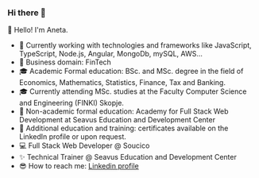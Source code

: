 ### Hi there 👋

<!--
**anetastankovska/anetastankovska** is a ✨ _special_ ✨ repository because its `README.md` (this file) appears on your GitHub profile.

Here are some ideas to get you started:

- 🔭 I’m currently working on ...
- 🌱 I’m currently learning ...
- 👯 I’m looking to collaborate on ...
- 🤔 I’m looking for help with ...
- 💬 Ask me about ...
- 📫 How to reach me: ...
- 😄 Pronouns: ...
- ⚡ Fun fact: ...
-->

👋 Hello! I'm Aneta.

- 🏢 Currently working with technologies and frameworks like JavaScript, TypeScript, Node.js, Angular, MongoDb, mySQL, AWS...
- 📝 Business domain: FinTech 
- 🎓 Academic Formal education: BSc. and MSc. degree in the field of Economics, Mathematics, Statistics, Finance, Tax and Banking.
- 🎓 Currently attending MSc. studies at the Faculty Computer Science and Engineering (FINKI) Skopje.
- 🌱 Non-academic formal education: Academy for Full Stack Web Development at Seavus Education and Development Center
- 💫 Additional education and training: certificates available on the LinkedIn profile or upon request.
- 💻 Full Stack Web Developer @ Soucico
- ✨ Technical Trainer @ Seavus Education and Development Center 
- 😎 How to reach me: [Linkedin profile](https://www.linkedin.com/in/aneta-stankovska-ane/)

 
